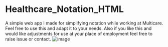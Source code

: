 # Healthcare_Notation_HTML
A simple web app I made for simplifying notation while working at Multicare. Feel free to use this and adapt it to your needs. Also if you like this and would like adjustments for use at your place of employment feel free to raise issue or contact.
![image](https://github.com/user-attachments/assets/b07bee42-cfb2-4326-8716-7745d8e12bdf)
